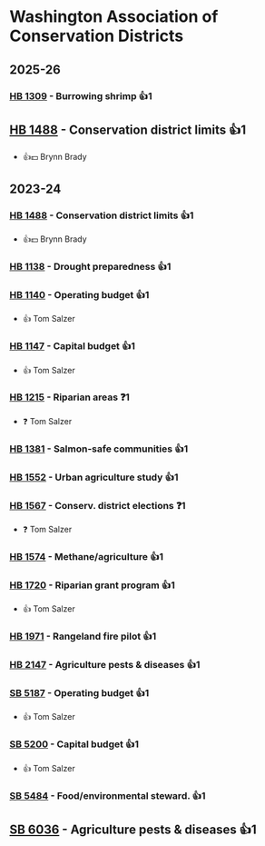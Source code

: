 # Washington Association of Conservation Districts
## 2025-26

### [HB 1309](/bill/2025-26/hb/1309/) - Burrowing shrimp 👍1  

## [HB 1488](/bill/2025-26/hb/1488/) - Conservation district limits 👍1  
* 👍💵 Brynn Brady

## 2023-24

### [HB 1488](/bill/2023-24/hb/1488/) - Conservation district limits 👍1  
* 👍💵 Brynn Brady

### [HB 1138](/bill/2023-24/hb/1138/) - Drought preparedness 👍1  

### [HB 1140](/bill/2023-24/hb/1140/) - Operating budget 👍1  
* 👍 Tom Salzer

### [HB 1147](/bill/2023-24/hb/1147/) - Capital budget 👍1  
* 👍 Tom Salzer

### [HB 1215](/bill/2023-24/hb/1215/) - Riparian areas   ❓1
* ❓ Tom Salzer

### [HB 1381](/bill/2023-24/hb/1381/) - Salmon-safe communities 👍1  

### [HB 1552](/bill/2023-24/hb/1552/) - Urban agriculture study 👍1  

### [HB 1567](/bill/2023-24/hb/1567/) - Conserv. district elections   ❓1
* ❓ Tom Salzer

### [HB 1574](/bill/2023-24/hb/1574/) - Methane/agriculture 👍1  

### [HB 1720](/bill/2023-24/hb/1720/) - Riparian grant program 👍1  
* 👍 Tom Salzer

### [HB 1971](/bill/2023-24/hb/1971/) - Rangeland fire pilot 👍1  

### [HB 2147](/bill/2023-24/hb/2147/) - Agriculture pests & diseases 👍1  

### [SB 5187](/bill/2023-24/sb/5187/) - Operating budget 👍1  
* 👍 Tom Salzer

### [SB 5200](/bill/2023-24/sb/5200/) - Capital budget 👍1  
* 👍 Tom Salzer

### [SB 5484](/bill/2023-24/sb/5484/) - Food/environmental steward. 👍1  

## [SB 6036](/bill/2023-24/sb/6036/) - Agriculture pests & diseases 👍1  
